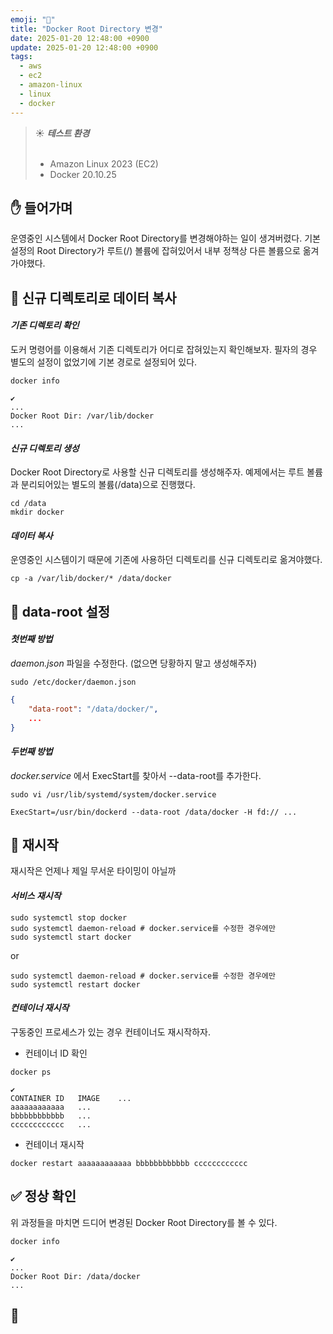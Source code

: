 ```yaml
---
emoji: "🐳"
title: "Docker Root Directory 변경"
date: 2025-01-20 12:48:00 +0900
update: 2025-01-20 12:48:00 +0900
tags:
  - aws
  - ec2
  - amazon-linux
  - linux
  - docker
---
```



> ☀️ ***테스트 환경***
> <br/><br/>
> - Amazon Linux 2023 (EC2)
> - Docker 20.10.25

## ✋ 들어가며
운영중인 시스템에서 Docker Root Directory를 변경해야하는 일이 생겨버렸다. 기본 설정의 Root Directory가 루트(/) 볼륨에 잡혀있어서 내부 정책상 다른 볼륨으로 옮겨가야했다.

## 💾 신규 디렉토리로 데이터 복사

#### ***기존 디렉토리 확인***
도커 명령어를 이용해서 기존 디렉토리가 어디로 잡혀있는지 확인해보자. 필자의 경우 별도의 설정이 없었기에 기본 경로로 설정되어 있다.
```shell
docker info
```
```shell
✔
...
Docker Root Dir: /var/lib/docker
...
```

#### ***신규 디렉토리 생성***
Docker Root Directory로 사용할 신규 디렉토리를 생성해주자. 예제에서는 루트 볼륨과 분리되어있는 별도의 볼륨(/data)으로 진행했다.
```shell
cd /data
mkdir docker
```

#### ***데이터 복사***
운영중인 시스템이기 때문에 기존에 사용하던 디렉토리를 신규 디렉토리로 옮겨야했다.
```shell
cp -a /var/lib/docker/* /data/docker
```

## 🐳 data-root 설정

#### ***첫번째 방법***
_daemon.json_ 파일을 수정한다. (없으면 당황하지 말고 생성해주자)
```shell
sudo /etc/docker/daemon.json
```
```json
{
    "data-root": "/data/docker/",
    ...
}
```


#### ***두번째 방법***
_docker.service_ 에서 ExecStart를 찾아서 --data-root를 추가한다.
```shell
sudo vi /usr/lib/systemd/system/docker.service
```
```shell
ExecStart=/usr/bin/dockerd --data-root /data/docker -H fd:// ...
```

## 🔄 재시작
재시작은 언제나 제일 무서운 타이밍이 아닐까

#### ***서비스 재시작***
```shell
sudo systemctl stop docker
sudo systemctl daemon-reload # docker.service를 수정한 경우에만
sudo systemctl start docker
```
or
```shell
sudo systemctl daemon-reload # docker.service를 수정한 경우에만
sudo systemctl restart docker
```

#### ***컨테이너 재시작***
구동중인 프로세스가 있는 경우 컨테이너도 재시작하자.

- 컨테이너 ID 확인
```shell
docker ps
```
```shell
✔
CONTAINER ID   IMAGE    ...
aaaaaaaaaaaa   ...
bbbbbbbbbbbb   ...
cccccccccccc   ...
```

- 컨테이너 재시작 
```shell
docker restart aaaaaaaaaaaa bbbbbbbbbbbb cccccccccccc
```

## ✅ 정상 확인
위 과정들을 마치면 드디어 변경된 Docker Root Directory를 볼 수 있다.

```shell
docker info
```
```shell
✔
...
Docker Root Dir: /data/docker
...
```

## 👋

